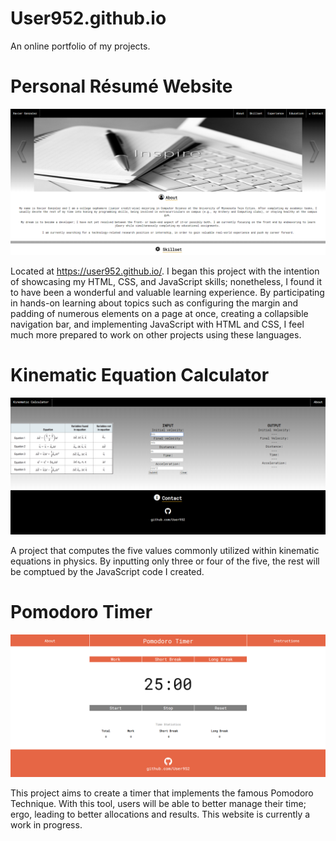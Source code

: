 # User952.github.io
An online portfolio of my projects.

# Personal Résumé Website
![alt text](README_Pictures/personal_resume_website.png)

Located at https://user952.github.io/. I began this project with the intention of showcasing my HTML, CSS, and JavaScript skills;
nonetheless, I found it to have been a wonderful and valuable learning experience. By participating in hands-on learning about topics such 
as configuring the margin and padding of numerous elements on a page at once, creating a collapsible navigation bar, and implementing 
JavaScript with HTML and CSS, I feel much more prepared to work on other projects using these languages.

# Kinematic Equation Calculator
![alt text](README_Pictures/kinematic_calculator.PNG)

A project that computes the five values commonly utilized within kinematic equations in physics. By inputting only three or four of the five, the rest will be comptued by the JavaScript code I created.

# Pomodoro Timer
![alt text](README_Pictures/pomodoro_timer.PNG)

This project aims to create a timer that implements the famous Pomodoro Technique. With this tool, users will be able to better manage their time; ergo, leading to better allocations and results. This website is currently a work in progress.
